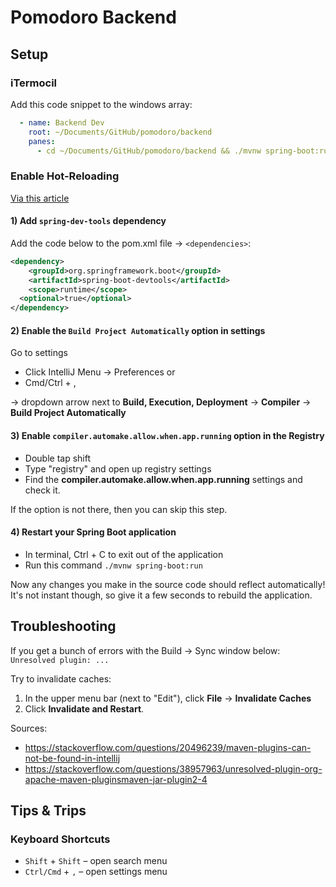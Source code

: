 # Pomodoro Backend

## Setup

### iTermocil

Add this code snippet to the windows array:

```yaml
  - name: Backend Dev
    root: ~/Documents/GitHub/pomodoro/backend
    panes:
      - cd ~/Documents/GitHub/pomodoro/backend && ./mvnw spring-boot:run
```

### Enable Hot-Reloading

[Via this article](https://dev.to/imanuel/auto-reload-springboot-in-intellij-idea-1l65)

#### 1) Add `spring-dev-tools` dependency

Add the code below to the pom.xml file &#8594; `<dependencies>`:

```xml
<dependency>
	<groupId>org.springframework.boot</groupId>
	<artifactId>spring-boot-devtools</artifactId>
	<scope>runtime</scope>
  <optional>true</optional>
</dependency>
```

#### 2) Enable the `Build Project Automatically` option in settings

Go to settings

- Click IntelliJ Menu → Preferences or
- Cmd/Ctrl + ,

→ dropdown arrow next to **Build, Execution, Deployment** → **Compiler** → **Build Project Automatically**

#### 3) Enable `compiler.automake.allow.when.app.running` option in the Registry

- Double tap shift
- Type "registry" and open up registry settings
- Find the **compiler.automake.allow.when.app.running** settings and check it.

If the option is not there, then you can skip this step.

#### 4) Restart your Spring Boot application

- In terminal, Ctrl + C to exit out of the application
- Run this command `./mvnw spring-boot:run`

Now any changes you make in the source code should reflect automatically! It's not instant though, so give it a few seconds to rebuild the application.

## Troubleshooting

If you get a bunch of errors with the Build → Sync window below: `Unresolved plugin: ...`

Try to invalidate caches:

1. In the upper menu bar (next to "Edit"), click **File** → **Invalidate Caches**
2. Click **Invalidate and Restart**.

Sources:

- https://stackoverflow.com/questions/20496239/maven-plugins-can-not-be-found-in-intellij
- https://stackoverflow.com/questions/38957963/unresolved-plugin-org-apache-maven-pluginsmaven-jar-plugin2-4

## Tips & Trips

### Keyboard Shortcuts

- `Shift` + `Shift` – open search menu
- `Ctrl/Cmd` + `,` – open settings menu